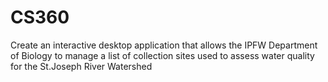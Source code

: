 # CS360

Create an interactive desktop application that allows the IPFW Department of Biology to manage a list of collection sites used to assess water quality for the St.Joseph River Watershed